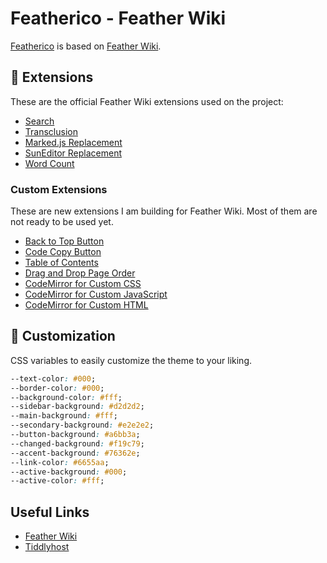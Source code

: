 # Featherico - Feather Wiki

[Featherico](https://semanticdata.github.io/featherico) is based on [Feather Wiki](https://feather.wiki/).

## 🔌 Extensions

These are the official Feather Wiki extensions used on the project:

- [Search](https://feather.wiki/?page=extensions_search)
- [Transclusion](https://feather.wiki/?page=extensions_transclusion)
- [Marked.js Replacement](https://feather.wiki/?page=extensions_marked-js_replacement)
- [SunEditor Replacement](https://feather.wiki/?page=extensions_suneditor_replacement)
- [Word Count](https://feather.wiki/?page=extensions_wordcount)

### Custom Extensions

These are new extensions I am building for Feather Wiki. Most of them are not ready to be used yet.

- [Back to Top Button](/extensions/back-to-top-button.js)
- [Code Copy Button](/extensions/code-copy-button.js)
- [Table of Contents](/extensions/table-of-contents.js)
- [Drag and Drop Page Order](/extensions/drag-drop-page-order-.js)
- [CodeMirror for Custom CSS](/extensions/codemirror-custom-css.js)
- [CodeMirror for Custom JavaScript](/extensions/codemirror-custom-js.js)
- [CodeMirror for Custom HTML](/extensions/codemirror-custom-html.js)

## 🎨 Customization

CSS variables to easily customize the theme to your liking.

```css
--text-color: #000;
--border-color: #000;
--background-color: #fff;
--sidebar-background: #d2d2d2;
--main-background: #fff;
--secondary-background: #e2e2e2;
--button-background: #a6bb3a;
--changed-background: #f19c79;
--accent-background: #76362e;
--link-color: #6655aa;
--active-background: #000;
--active-color: #fff;
```

## Useful Links

- [Feather Wiki](https://feather.wiki/)
- [Tiddlyhost](https://tiddlyhost.com/)
